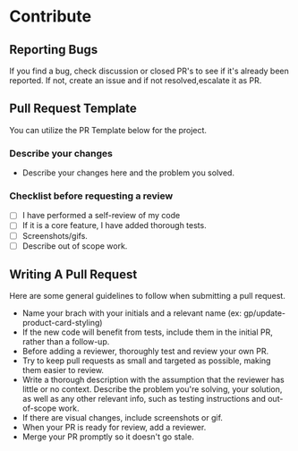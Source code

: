 # Contribute

## Reporting Bugs

If you find a bug, check discussion or closed PR's to see if it's already been reported. If not, create an issue and if not resolved,escalate it as PR.

## Pull Request Template

You can utilize the PR Template below for the project.

### Describe your changes
- Describe your changes here and the problem you solved.

### Checklist before requesting a review
- [ ] I have performed a self-review of my code
- [ ] If it is a core feature, I have added thorough tests.
- [ ] Screenshots/gifs.
- [ ] Describe out of scope work.

## Writing A Pull Request

Here are some general guidelines to follow when submitting a pull request.

- Name your brach with your initials and a relevant name (ex: gp/update-product-card-styling)
- If the new code will benefit from tests, include them in the initial PR, rather than a follow-up.
- Before adding a reviewer, thoroughly test and review your own PR.
- Try to keep pull requests as small and targeted as possible, making them easier to review.
- Write a thorough description with the assumption that the reviewer has little or no context. Describe the problem you're solving, your solution, as well as any other relevant info, such as testing instructions and out-of-scope work.
- If there are visual changes, include screenshots or gif.
- When your PR is ready for review, add a reviewer.
- Merge your PR promptly so it doesn't go stale.